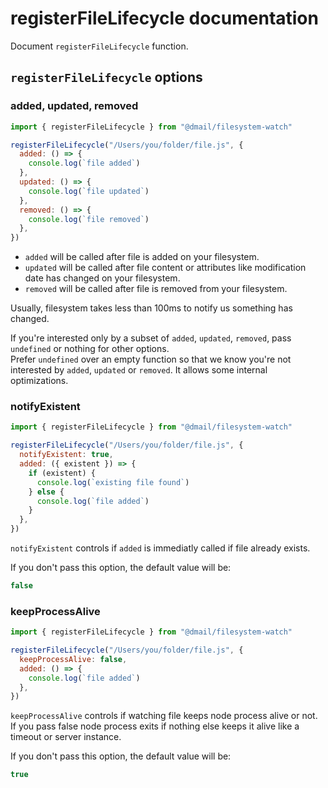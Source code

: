 # registerFileLifecycle documentation

Document `registerFileLifecycle` function.<br />

## `registerFileLifecycle` options

### added, updated, removed

```js
import { registerFileLifecycle } from "@dmail/filesystem-watch"

registerFileLifecycle("/Users/you/folder/file.js", {
  added: () => {
    console.log(`file added`)
  },
  updated: () => {
    console.log(`file updated`)
  },
  removed: () => {
    console.log(`file removed`)
  },
})
```

- `added` will be called after file is added on your filesystem.
- `updated` will be called after file content or attributes like modification date has changed on your filesystem.
- `removed` will be called after file is removed from your filesystem.

Usually, filesystem takes less than 100ms to notify us something has changed.<br />

If you're interested only by a subset of `added`, `updated`, `removed`, pass `undefined` or nothing for other options.<br />
Prefer `undefined` over an empty function so that we know you're not interested by `added`, `updated` or `removed`. It allows some internal optimizations.

### notifyExistent

```js
import { registerFileLifecycle } from "@dmail/filesystem-watch"

registerFileLifecycle("/Users/you/folder/file.js", {
  notifyExistent: true,
  added: ({ existent }) => {
    if (existent) {
      console.log(`existing file found`)
    } else {
      console.log(`file added`)
    }
  },
})
```

`notifyExistent` controls if `added` is immediatly called if file already exists.<br />

If you don't pass this option, the default value will be:

```js
false
```

### keepProcessAlive

```js
import { registerFileLifecycle } from "@dmail/filesystem-watch"

registerFileLifecycle("/Users/you/folder/file.js", {
  keepProcessAlive: false,
  added: () => {
    console.log(`file added`)
  },
})
```

`keepProcessAlive` controls if watching file keeps node process alive or not.<br />
If you pass false node process exits if nothing else keeps it alive like a timeout or server instance.<br />

If you don't pass this option, the default value will be:

```js
true
```
